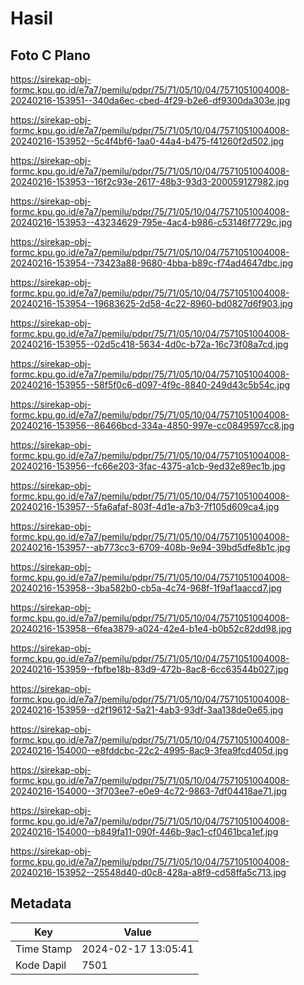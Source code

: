 # Hasil

## Foto C Plano

https://sirekap-obj-formc.kpu.go.id/e7a7/pemilu/pdpr/75/71/05/10/04/7571051004008-20240216-153951--340da6ec-cbed-4f29-b2e6-df9300da303e.jpg

https://sirekap-obj-formc.kpu.go.id/e7a7/pemilu/pdpr/75/71/05/10/04/7571051004008-20240216-153952--5c4f4bf6-1aa0-44a4-b475-f41260f2d502.jpg

https://sirekap-obj-formc.kpu.go.id/e7a7/pemilu/pdpr/75/71/05/10/04/7571051004008-20240216-153953--16f2c93e-2617-48b3-93d3-200059127982.jpg

https://sirekap-obj-formc.kpu.go.id/e7a7/pemilu/pdpr/75/71/05/10/04/7571051004008-20240216-153953--43234629-795e-4ac4-b986-c53146f7729c.jpg

https://sirekap-obj-formc.kpu.go.id/e7a7/pemilu/pdpr/75/71/05/10/04/7571051004008-20240216-153954--73423a88-9680-4bba-b89c-f74ad4647dbc.jpg

https://sirekap-obj-formc.kpu.go.id/e7a7/pemilu/pdpr/75/71/05/10/04/7571051004008-20240216-153954--19683625-2d58-4c22-8960-bd0827d6f903.jpg

https://sirekap-obj-formc.kpu.go.id/e7a7/pemilu/pdpr/75/71/05/10/04/7571051004008-20240216-153955--02d5c418-5634-4d0c-b72a-16c73f08a7cd.jpg

https://sirekap-obj-formc.kpu.go.id/e7a7/pemilu/pdpr/75/71/05/10/04/7571051004008-20240216-153955--58f5f0c6-d097-4f9c-8840-249d43c5b54c.jpg

https://sirekap-obj-formc.kpu.go.id/e7a7/pemilu/pdpr/75/71/05/10/04/7571051004008-20240216-153956--86466bcd-334a-4850-997e-cc0849597cc8.jpg

https://sirekap-obj-formc.kpu.go.id/e7a7/pemilu/pdpr/75/71/05/10/04/7571051004008-20240216-153956--fc66e203-3fac-4375-a1cb-9ed32e89ec1b.jpg

https://sirekap-obj-formc.kpu.go.id/e7a7/pemilu/pdpr/75/71/05/10/04/7571051004008-20240216-153957--5fa6afaf-803f-4d1e-a7b3-7f105d609ca4.jpg

https://sirekap-obj-formc.kpu.go.id/e7a7/pemilu/pdpr/75/71/05/10/04/7571051004008-20240216-153957--ab773cc3-6709-408b-9e94-39bd5dfe8b1c.jpg

https://sirekap-obj-formc.kpu.go.id/e7a7/pemilu/pdpr/75/71/05/10/04/7571051004008-20240216-153958--3ba582b0-cb5a-4c74-968f-1f9af1aaccd7.jpg

https://sirekap-obj-formc.kpu.go.id/e7a7/pemilu/pdpr/75/71/05/10/04/7571051004008-20240216-153958--6fea3879-a024-42e4-b1e4-b0b52c82dd98.jpg

https://sirekap-obj-formc.kpu.go.id/e7a7/pemilu/pdpr/75/71/05/10/04/7571051004008-20240216-153959--fbfbe18b-83d9-472b-8ac8-6cc63544b027.jpg

https://sirekap-obj-formc.kpu.go.id/e7a7/pemilu/pdpr/75/71/05/10/04/7571051004008-20240216-153959--d2f19612-5a21-4ab3-93df-3aa138de0e65.jpg

https://sirekap-obj-formc.kpu.go.id/e7a7/pemilu/pdpr/75/71/05/10/04/7571051004008-20240216-154000--e8fddcbc-22c2-4995-8ac9-3fea9fcd405d.jpg

https://sirekap-obj-formc.kpu.go.id/e7a7/pemilu/pdpr/75/71/05/10/04/7571051004008-20240216-154000--3f703ee7-e0e9-4c72-9863-7df04418ae71.jpg

https://sirekap-obj-formc.kpu.go.id/e7a7/pemilu/pdpr/75/71/05/10/04/7571051004008-20240216-154000--b849fa11-090f-446b-9ac1-cf0461bca1ef.jpg

https://sirekap-obj-formc.kpu.go.id/e7a7/pemilu/pdpr/75/71/05/10/04/7571051004008-20240216-153952--25548d40-d0c8-428a-a8f9-cd58ffa5c713.jpg


## Metadata

| Key        | Value               |
| ---------- | ------------------- |
| Time Stamp | 2024-02-17 13:05:41 |
| Kode Dapil | 7501                |



